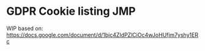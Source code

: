 
# GDPR Cookie listing JMP

WIP based on: https://docs.google.com/document/d/1bjc4ZIdPZlCiOc4wJoHUfjm7yshy1ERc